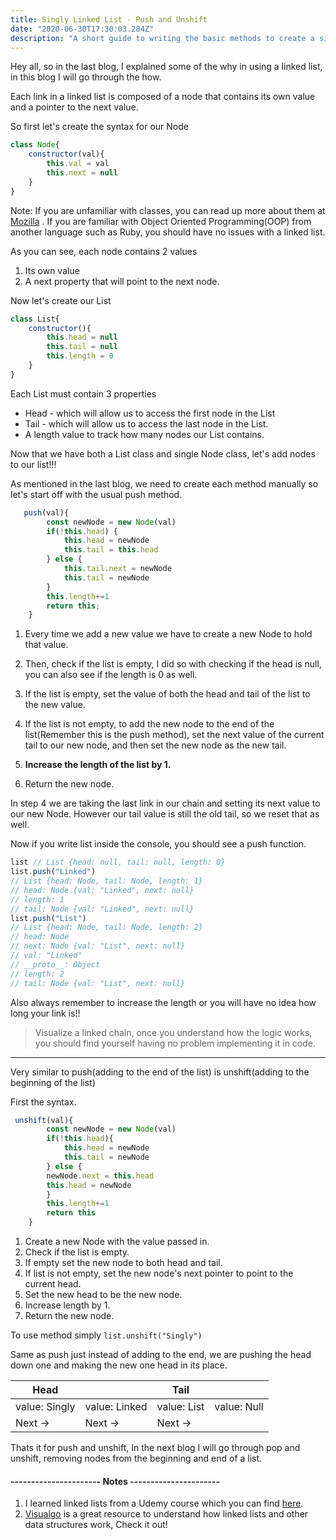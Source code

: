 ```yaml
---
title: Singly Linked List - Push and Unshift
date: "2020-06-30T17:30:03.284Z"
description: "A short guide to writing the basic methods to create a singly linked list"
---
```

 
Hey all, so in the last blog, I explained some of the why in using a linked list, in this blog I will go through the how. 

Each link in a linked list is composed of a node that contains its own value and a pointer to the next value. 

So first let's create the syntax for our Node
```js
class Node{
    constructor(val){
        this.val = val
        this.next = null
    }
}
```
Note: If you are unfamiliar with classes, you can read up more about them at [Mozilla](https://developer.mozilla.org/en-US/docs/Web/JavaScript/Reference/Classes) . If you are familiar with Object Oriented Programming(OOP) from another language such as Ruby, you should have no issues with a linked list. 


As you can see, each node contains 2 values 
1. Its own value
2. A next property that will point to the next node. 

Now let's create our List

```js
class List{
    constructor(){
        this.head = null 
        this.tail = null 
        this.length = 0
    }
}
```
Each List must contain 3 properties
* Head - which will allow us to access the first node in the List
* Tail - which will allow us to access the last node in the List.
* A length value to track how many nodes our List contains. 

Now that we have both a List class and single Node class, let's add nodes to our list!!!

As mentioned in the last blog, we need to create each method manually so let's start off with the usual push method.

```js
   push(val){
        const newNode = new Node(val)
        if(!this.head) {
            this.head = newNode
            this.tail = this.head
        } else {
            this.tail.next = newNode
            this.tail = newNode
        }
        this.length+=1
        return this;
    }
```
1. Every time we add a new value we have to create a new Node to hold that value.

2. Then, check if the list is empty, I did so with checking if the head is null, you can also see if the length is 0 as well. 

3. If the list is empty, set the value of both the head and tail of the list to the new value. 

4. If the list is not empty, to add the new node to the end of the list(Remember this is the push method), set the next value of the current tail to our new node, and then set the new node as the new tail. 

5. **Increase the length of the list by 1.**

6. Return the new node.

In step 4 we are taking the last link in our chain and setting its next value to our new Node. However our tail value is still the old tail, so we reset that as well. 

Now if you write list inside the console, you should see a push function. 

```js
list // List {head: null, tail: null, length: 0}
list.push("Linked") 
// List {head: Node, tail: Node, length: 1}
// head: Node {val: "Linked", next: null}
// length: 1
// tail: Node {val: "Linked", next: null}
list.push("List")
// List {head: Node, tail: Node, length: 2}
// head: Node
// next: Node {val: "List", next: null}
// val: "Linked"
// __proto__: Object
// length: 2
// tail: Node {val: "List", next: null}
```

Also always remember to increase the length or you will have no idea how long your link is!!

> Visualize a linked chain, once you understand how the logic works, you should find yourself having no problem implementing it in code. 

---

Very similar to push(adding to the end of the list) is unshift(adding to the beginning of the list)

First the syntax.
```js
 unshift(val){
        const newNode = new Node(val)
        if(!this.head){
            this.head = newNode
            this.tail = newNode
        } else {
        newNode.next = this.head
        this.head = newNode
        }
        this.length+=1
        return this
    }
```

1. Create a new Node with the value passed in.
2. Check if the list is empty.
3. If empty set the new node to both head and tail.
4. If list is not empty, set the new node's next pointer to point to the current head.
5. Set the new head to be the new node.
6. Increase length by 1.
7. Return the new node.

To use method simply `list.unshift("Singly")`

Same as push just instead of adding to the end, we are pushing the head down one and making the new one head in its place.

Head |  | Tail |  |
--- | --- | --- | ---
value: Singly | value: Linked | value: List | value: Null
Next -> | Next -> | Next -> | 

Thats it for push and unshift, In the next blog I will go through pop and unshift, removing nodes from the beginning and end of a list.


####  ---------------------- Notes ----------------------
1. I learned linked lists from a Udemy course which you can find [here](https://www.udemy.com/share/101X5sAEMacFZTRHoF/).
2. [Visualgo](https://visualgo.net/en/list?slide=1) is a great resource to understand how linked lists and other data structures work, Check it out!
